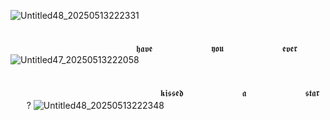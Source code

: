 ![Untitled48_20250513222331](https://github.com/user-attachments/assets/fc5f3292-2e52-43b1-9c29-8f774636b21f)

⠀ ㅤ ⠀ ㅤ ㅤㅤㅤㅤ ㅤㅤㅤㅤㅤㅤㅤㅤㅤㅤㅤㅤㅤㅤㅤㅤㅤㅤㅤ      ㅤㅤㅤㅤㅤㅤㅤㅤㅤㅤㅤ        ㅤㅤㅤㅤㅤ ㅤㅤㅤㅤㅤㅤㅤㅤㅤ𝖍𝖆𝖛𝖊ㅤㅤㅤㅤㅤ ㅤㅤ𝖞𝖔𝖚ㅤㅤㅤㅤㅤ ㅤㅤ𝖊𝖛𝖊𝖗
![Untitled47_20250513222058](https://github.com/user-attachments/assets/24a70bce-8db2-4942-933c-3784d6afee27)

⠀ ㅤ ㅤㅤㅤㅤ ㅤㅤ⠀ㅤㅤㅤㅤㅤㅤㅤㅤㅤㅤ   ㅤㅤㅤㅤㅤㅤㅤㅤㅤㅤㅤ    ㅤㅤㅤㅤㅤㅤㅤㅤㅤㅤㅤ         ㅤㅤㅤㅤㅤㅤ ㅤㅤㅤㅤㅤㅤㅤㅤㅤ𝖐𝖎𝖘𝖘𝖊𝖉ㅤㅤㅤㅤㅤ ㅤㅤ𝖆ㅤㅤㅤㅤㅤㅤㅤ 𝖘𝖙𝖆𝖗ㅤㅤ?
![Untitled48_20250513222348](https://github.com/user-attachments/assets/08a2e80a-d608-4c6e-92ef-3aaf4fc8e74f)

